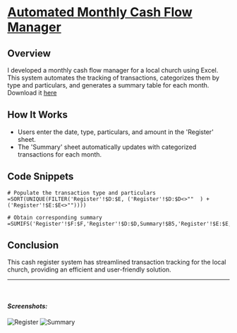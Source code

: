 # <u> Automated Monthly Cash Flow Manager </u>

## Overview

I developed a monthly cash flow manager for a local church using Excel. This system automates the tracking of transactions, categorizes them by type and particulars, and generates a summary table for each month. Download it [here](https://github.com/ashergeo/My-Portfolio/files/14229876/Expense.Register.xlsx)

## How It Works

- Users enter the date, type, particulars, and amount in the 'Register' sheet.
- The 'Summary' sheet automatically updates with categorized transactions for each month.

## Code Snippets

```excel
# Populate the transaction type and particulars
=SORT(UNIQUE(FILTER('Register'!$D:$E, ('Register'!$D:$D<>""  ) + ('Register'!$E:$E<>""))))

# Obtain corresponding summary
=SUMIFS('Register'!$F:$F,'Register'!$D:$D,Summary!$B5,'Register'!$E:$E,Summary!$C5,'Register'!$G:$G,Summary!D$2)
```
## Conclusion
This cash register system has streamlined transaction tracking for the local church, providing an efficient and user-friendly solution.

--- 
</br>

#### *Screenshots:*
![Register](https://github.com/ashergeo/My-Portfolio/blob/main/assets/Accounting/Register.png)
![Summary](https://github.com/ashergeo/My-Portfolio/blob/main/assets/Accounting/Summary.png)

